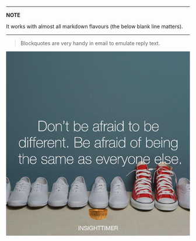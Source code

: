 
---
**NOTE**

It works with almost all markdown flavours (the below blank line matters).

---

> Blockquotes are very handy in email to emulate reply text.

![alt text](images/a.jpg?cropZoom=100,100 "Description goes here")
